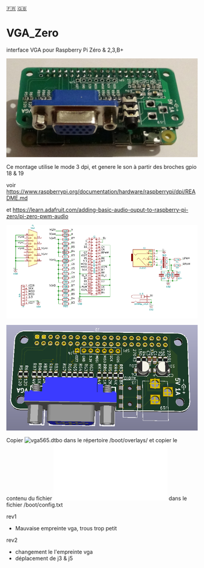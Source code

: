 [:fr:](LISEZMOI.md) [:uk:](README.md)

# VGA_Zero
interface VGA pour Raspberry Pi Zéro &amp; 2,3,B+

![](img/VgaZero.jpg)

Ce montage utilise le mode 3 dpi, et genere le son à partir des broches gpio 18 & 19

voir https://www.raspberrypi.org/documentation/hardware/raspberrypi/dpi/README.md

et https://learn.adafruit.com/adding-basic-audio-ouput-to-raspberry-pi-zero/pi-zero-pwm-audio

![sch](img/sch.PNG)


![pcb](img/3D.PNG)


Copier ![vga565.dtbo](overlays/vga565.dtbo?raw=true) dans le répertoire /boot/overlays/
et copier le contenu du fichier ![config-example.txt](overlays/config-example.txt?raw=true) dans le fichier /boot/config.txt



rev1
- Mauvaise empreinte vga, trous trop petit

rev2
- changement le l'empreinte vga
- déplacement de j3 & j5
